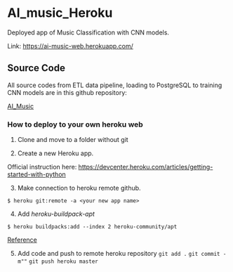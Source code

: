 # AI_music_Heroku

Deployed app of Music Classification with CNN models.

Link: <https://ai-music-web.herokuapp.com/>

## Source Code 

All source codes from ETL data pipeline, loading to PostgreSQL to training CNN models are in this github repository:

[AI_Music](https://github.com/susiexia/AI_Music)

### How to deploy to your own heroku web

1. Clone and move to a folder without git

2. Create a new Heroku app.

Official instruction here: <https://devcenter.heroku.com/articles/getting-started-with-python>

3. Make connection to heroku remote github.

`$ heroku git:remote -a <your new app name>`

4. Add *heroku-buildpack-apt* 

`$ heroku buildpacks:add --index 2 heroku-community/apt`


[Reference](https://elements.heroku.com/buildpacks/heroku/heroku-buildpack-apt)

5. Add code and push to remote heroku repository
`git add .`
`git commit -m""`
`git push heroku master`

